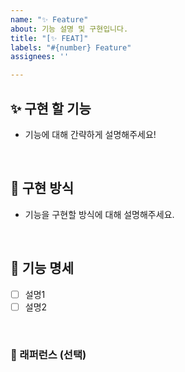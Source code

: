 ```yaml
---
name: "✨ Feature"
about: 기능 설명 및 구현입니다.
title: "[✨ FEAT]"
labels: "#{number} Feature"
assignees: ''

---
```


## ✨ 구현 할 기능

- 기능에 대해 간략하게 설명해주세요!

<br>

## 📢 구현 방식

- 기능을 구현할 방식에 대해 설명해주세요.

<br>

## 📑 기능 명세

- [ ] 설명1
- [ ] 설명2

<br>

### 📕 래퍼런스 (선택)